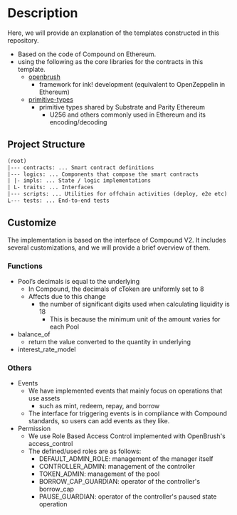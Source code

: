 # Description

Here, we will provide an explanation of the templates constructed in this repository.

- Based on the code of Compound on Ethereum.
- using the following as the core libraries for the contracts in this template.
  - [openbrush](https://github.com/727-Ventures/openbrush-contracts)
    - framework for ink! development (equivalent to OpenZeppelin in Ethereum)
  - [primitive-types](https://github.com/paritytech/parity-common/tree/master/primitive-types)
    - primitive types shared by Substrate and Parity Ethereum
      - U256 and others commonly used in Ethereum and its encoding/decoding

## Project Structure

```txt
(root)
|--- contracts: ... Smart contract definitions
|--- logics: ... Components that compose the smart contracts
| |- impls: ... State / logic implementations
| L- traits: ... Interfaces
|--- scripts: ... Utilities for offchain activities (deploy, e2e etc)
L--- tests: ... End-to-end tests
```

## Customize

The implementation is based on the interface of Compound V2.
It includes several customizations, and we will provide a brief overview of them.

### Functions

- Pool’s decimals is equal to the underlying
  - In Compound, the decimals of cToken are uniformly set to 8
  - Affects due to this change
    - the number of significant digits used when calculating liquidity is 18
      - This is because the minimum unit of the amount varies for each Pool
- balance_of
  - return the value converted to the quantity in underlying
- interest_rate_model

### Others

- Events
  - We have implemented events that mainly focus on operations that use assets
    - such as mint, redeem, repay, and borrow
  - The interface for triggering events is in compliance with Compound standards, so users can add events as they like.
- Permission
  - We use Role Based Access Control implemented with OpenBrush's access_control
  - The defined/used roles are as follows:
    - DEFAULT_ADMIN_ROLE: management of the manager itself
    - CONTROLLER_ADMIN: management of the controller
    - TOKEN_ADMIN: management of the pool
    - BORROW_CAP_GUARDIAN: operator of the controller's borrow_cap
    - PAUSE_GUARDIAN: operator of the controller's paused state operation
